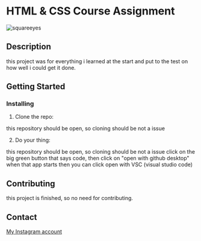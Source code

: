 # HTML & CSS Course Assignment

![squareeyes](https://github.com/OGTrizzy/html-css-course-assignment-OGTrizzy/assets/142795941/d8b119b7-f271-4926-9721-6f584825006e)


## Description

this project was for everything i learned at the start and put to the test on how well i could get it done.

## Getting Started

### Installing

1. Clone the repo:

  this repository should be open, so cloning should be not a issue

2. Do your thing:

  this repository should be open, so cloning should be not a issue
  click on the big green button that says code, then click on "open with github desktop" when that app starts then you can click open with VSC (visual studio code)

## Contributing

this project is finished, so no need for contributing.

## Contact

[My Instagram account](https://www.instagram.com/tristian_oyen/)
